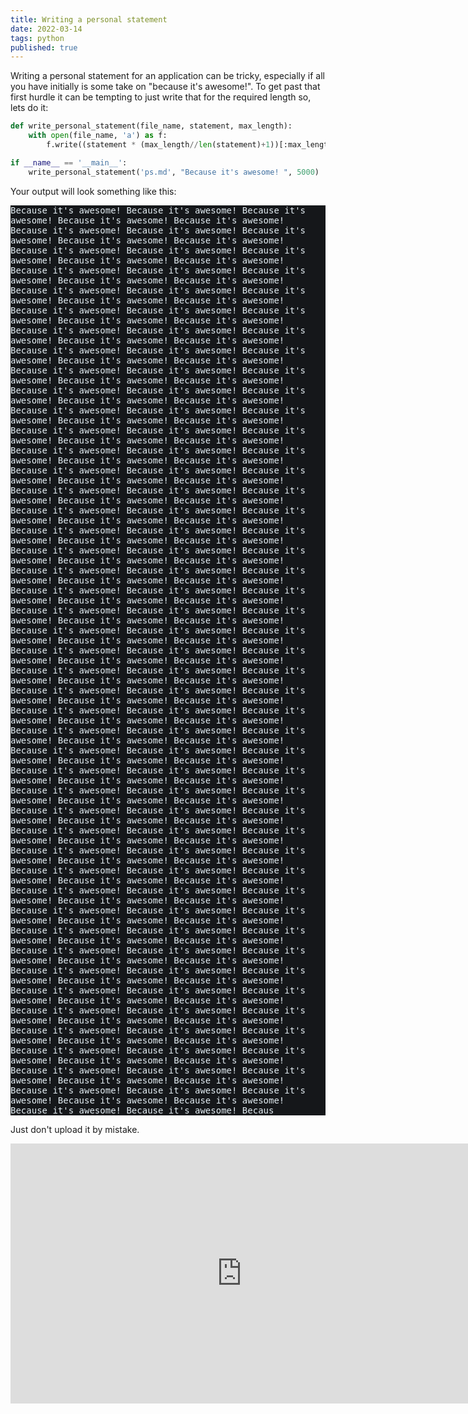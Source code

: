 ```yaml
---
title: Writing a personal statement
date: 2022-03-14
tags: python
published: true
---
```


Writing a personal statement for an application can be tricky, especially if all you have initially is some take on "because it's awesome!". To get past that first hurdle it can be tempting to just write that for the required length so, lets do it:

```python
def write_personal_statement(file_name, statement, max_length):
    with open(file_name, 'a') as f:
        f.write((statement * (max_length//len(statement)+1))[:max_length])

if __name__ == '__main__':
    write_personal_statement('ps.md', "Because it's awesome! ", 5000)
```

Your output will look something like this:

<pre style="background-color: #15171a; color: #e5eff5; white-space: pre-wrap">
Because it's awesome! Because it's awesome! Because it's awesome! Because it's awesome! Because it's awesome! Because it's awesome! Because it's awesome! Because it's awesome! Because it's awesome! Because it's awesome! Because it's awesome! Because it's awesome! Because it's awesome! Because it's awesome! Because it's awesome! Because it's awesome! Because it's awesome! Because it's awesome! Because it's awesome! Because it's awesome! Because it's awesome! Because it's awesome! Because it's awesome! Because it's awesome! Because it's awesome! Because it's awesome! Because it's awesome! Because it's awesome! Because it's awesome! Because it's awesome! Because it's awesome! Because it's awesome! Because it's awesome! Because it's awesome! Because it's awesome! Because it's awesome! Because it's awesome! Because it's awesome! Because it's awesome! Because it's awesome! Because it's awesome! Because it's awesome! Because it's awesome! Because it's awesome! Because it's awesome! Because it's awesome! Because it's awesome! Because it's awesome! Because it's awesome! Because it's awesome! Because it's awesome! Because it's awesome! Because it's awesome! Because it's awesome! Because it's awesome! Because it's awesome! Because it's awesome! Because it's awesome! Because it's awesome! Because it's awesome! Because it's awesome! Because it's awesome! Because it's awesome! Because it's awesome! Because it's awesome! Because it's awesome! Because it's awesome! Because it's awesome! Because it's awesome! Because it's awesome! Because it's awesome! Because it's awesome! Because it's awesome! Because it's awesome! Because it's awesome! Because it's awesome! Because it's awesome! Because it's awesome! Because it's awesome! Because it's awesome! Because it's awesome! Because it's awesome! Because it's awesome! Because it's awesome! Because it's awesome! Because it's awesome! Because it's awesome! Because it's awesome! Because it's awesome! Because it's awesome! Because it's awesome! Because it's awesome! Because it's awesome! Because it's awesome! Because it's awesome! Because it's awesome! Because it's awesome! Because it's awesome! Because it's awesome! Because it's awesome! Because it's awesome! Because it's awesome! Because it's awesome! Because it's awesome! Because it's awesome! Because it's awesome! Because it's awesome! Because it's awesome! Because it's awesome! Because it's awesome! Because it's awesome! Because it's awesome! Because it's awesome! Because it's awesome! Because it's awesome! Because it's awesome! Because it's awesome! Because it's awesome! Because it's awesome! Because it's awesome! Because it's awesome! Because it's awesome! Because it's awesome! Because it's awesome! Because it's awesome! Because it's awesome! Because it's awesome! Because it's awesome! Because it's awesome! Because it's awesome! Because it's awesome! Because it's awesome! Because it's awesome! Because it's awesome! Because it's awesome! Because it's awesome! Because it's awesome! Because it's awesome! Because it's awesome! Because it's awesome! Because it's awesome! Because it's awesome! Because it's awesome! Because it's awesome! Because it's awesome! Because it's awesome! Because it's awesome! Because it's awesome! Because it's awesome! Because it's awesome! Because it's awesome! Because it's awesome! Because it's awesome! Because it's awesome! Because it's awesome! Because it's awesome! Because it's awesome! Because it's awesome! Because it's awesome! Because it's awesome! Because it's awesome! Because it's awesome! Because it's awesome! Because it's awesome! Because it's awesome! Because it's awesome! Because it's awesome! Because it's awesome! Because it's awesome! Because it's awesome! Because it's awesome! Because it's awesome! Because it's awesome! Because it's awesome! Because it's awesome! Because it's awesome! Because it's awesome! Because it's awesome! Because it's awesome! Because it's awesome! Because it's awesome! Because it's awesome! Because it's awesome! Because it's awesome! Because it's awesome! Because it's awesome! Because it's awesome! Because it's awesome! Because it's awesome! Because it's awesome! Because it's awesome! Because it's awesome! Because it's awesome! Because it's awesome! Because it's awesome! Because it's awesome! Because it's awesome! Because it's awesome! Because it's awesome! Because it's awesome! Because it's awesome! Because it's awesome! Because it's awesome! Because it's awesome! Because it's awesome! Because it's awesome! Because it's awesome! Because it's awesome! Because it's awesome! Because it's awesome! Because it's awesome! Because it's awesome! Because it's awesome! Because it's awesome! Because it's awesome! Because it's awesome! Because it's awesome! Because it's awesome! Because it's awesome! Because it's awesome! Because it's awesome! Because it's awesome! Because it's awesome! Because it's awesome! Because it's awesome! Because it's awesome! Because it's awesome! Becaus
</pre>

Just don't upload it by mistake.

<iframe width="740" height="416" src="https://www.youtube.com/embed/dkF7Bj5cxJU?si=ESt1Uj8yBckRNish" title="YouTube video player" frameborder="0" allow="accelerometer; autoplay; clipboard-write; encrypted-media; gyroscope; picture-in-picture; web-share" allowfullscreen></iframe>